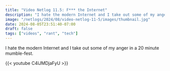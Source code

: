 ```yaml
---
title: "Video Netlog 11.5: F*** the Internet"
description: "I hate the modern Internet and I take out some of my anger in a 20 minute mumble-fest."
image: "/netlogs/2024/08/video-netlog-11-5/images/thumbnail.jpg"
date: 2024-08-05T23:51:40-07:00
draft: false
tags: ["videos", "rant", "tech"]
---
```


I hate the modern Internet and I take out some of my anger in a 20 minute mumble-fest.

{{< youtube C4lJMDjaFyU >}}